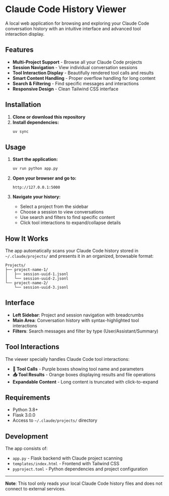 # Claude Code History Viewer

A local web application for browsing and exploring your Claude Code conversation history with an intuitive interface and advanced tool interaction display.

## Features

- **Multi-Project Support** - Browse all your Claude Code projects
- **Session Navigation** - View individual conversation sessions
- **Tool Interaction Display** - Beautifully rendered tool calls and results
- **Smart Content Handling** - Proper overflow handling for long content
- **Search & Filtering** - Find specific messages and interactions
- **Responsive Design** - Clean Tailwind CSS interface

## Installation

1. **Clone or download this repository**
2. **Install dependencies:**
   ```bash
   uv sync
   ```

## Usage

1. **Start the application:**
   ```bash
   uv run python app.py
   ```

2. **Open your browser and go to:**
   ```
   http://127.0.0.1:5000
   ```

3. **Navigate your history:**
   - Select a project from the sidebar
   - Choose a session to view conversations
   - Use search and filters to find specific content
   - Click tool interactions to expand/collapse details

## How It Works

The app automatically scans your Claude Code history stored in `~/.claude/projects/` and presents it in an organized, browsable format:

```
Projects/
├── project-name-1/
│   ├── session-uuid-1.jsonl
│   └── session-uuid-2.jsonl
└── project-name-2/
    └── session-uuid-3.jsonl
```

## Interface

- **Left Sidebar**: Project and session navigation with breadcrumbs
- **Main Area**: Conversation history with syntax-highlighted tool interactions
- **Filters**: Search messages and filter by type (User/Assistant/Summary)

## Tool Interactions

The viewer specially handles Claude Code tool interactions:
- **🔧 Tool Calls** - Purple boxes showing tool name and parameters
- **📤 Tool Results** - Orange boxes displaying results and file operations
- **Expandable Content** - Long content is truncated with click-to-expand

## Requirements

- Python 3.8+
- Flask 3.0.0
- Access to `~/.claude/projects/` directory

## Development

The app consists of:
- `app.py` - Flask backend with Claude project scanning
- `templates/index.html` - Frontend with Tailwind CSS
- `pyproject.toml` - Python dependencies and project configuration

---

**Note**: This tool only reads your local Claude Code history files and does not connect to external services.